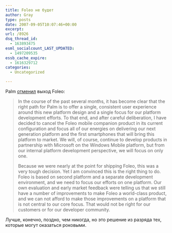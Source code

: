 ```yaml
---
title: Foleo не будет
author: Gray
type: posts
date: 2007-09-05T10:07:46+00:00
excerpt:
url: /8926
dsq_thread_id:
  - 163893475
esml_socialcount_LAST_UPDATED:
  - 1497209535
essb_cache_expire:
  - 1616329712
categories:
  - Uncategorized

---
```








Palm <a href="http://blog.palm.com/palm/2007/09/a-message-to-pa.html" target="_blank">отменил</a> выход Foleo:

> In the course of the past several months, it has become clear that the right path for Palm is to offer a single, consistent user experience around this new platform design and a single focus for our platform development efforts. To that end, and after careful deliberation, I have decided to cancel the Foleo mobile companion product in its current configuration and focus all of our energies on delivering our next generation platform and the first smartphones that will bring this platform to market. We will, of course, continue to develop products in partnership with Microsoft on the Windows Mobile platform, but from our internal platform development perspective, we will focus on only one.
> 
> Because we were nearly at the point for shipping Foleo, this was a very tough decision. Yet I am convinced this is the right thing to do. Foleo is based on second platform and a separate development environment, and we need to focus our efforts on one platform. Our own evaluation and early market feedback were telling us that we still have a number of improvements to make Foleo a world-class product, and we can not afford to make those improvements on a platform that is not central to our core focus. That would not be right for our customers or for our developer community. 

Лучше, конечно, поздно, чем никогда, но это решение из разряда тех, которые могут оказаться роковыми.